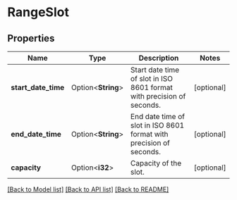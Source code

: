 # RangeSlot

## Properties

Name | Type | Description | Notes
------------ | ------------- | ------------- | -------------
**start_date_time** | Option<**String**> | Start date time of slot in ISO 8601 format with precision of seconds. | [optional]
**end_date_time** | Option<**String**> | End date time of slot in ISO 8601 format with precision of seconds. | [optional]
**capacity** | Option<**i32**> | Capacity of the slot. | [optional]

[[Back to Model list]](../README.md#documentation-for-models) [[Back to API list]](../README.md#documentation-for-api-endpoints) [[Back to README]](../README.md)


